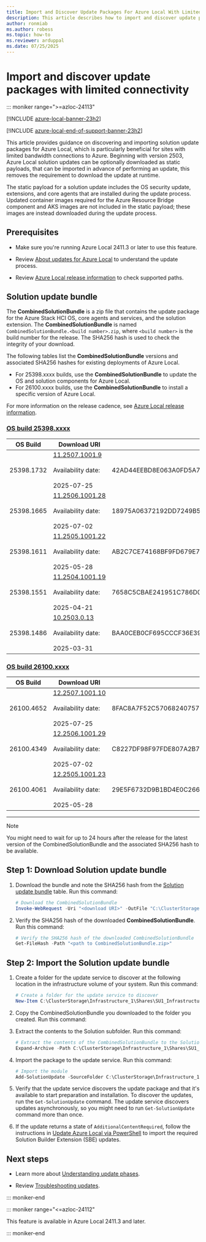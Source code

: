```yaml
---
title: Import and Discover Update Packages For Azure Local With Limited Connectivity
description: This article describes how to import and discover update packages for Azure Local with limited connectivity.
author: ronmiab
ms.author: robess
ms.topic: how-to
ms.reviewer: arduppal
ms.date: 07/25/2025
---
```


# Import and discover update packages with limited connectivity

::: moniker range=">=azloc-24113"

[!INCLUDE [azure-local-banner-23h2](../includes/azure-local-banner-23h2.md)]

[!INCLUDE [azure-local-end-of-support-banner-23h2](../includes/azure-local-end-of-support-banner-23h2.md)]

This article provides guidance on discovering and importing solution update packages for Azure Local, which is particularly beneficial for sites with limited bandwidth connections to Azure. Beginning with version 2503, Azure Local solution updates can be optionally downloaded as static payloads, that can be imported in advance of performing an update, this removes the requirement to download the update at runtime.

The static payload for a solution update includes the OS security update, extensions, and core agents that are installed during the update process. Updated container images required for the Azure Resource Bridge component and AKS images are not included in the static payload; these images are instead downloaded during the update process.

<!--To install updates online via PowerShell, see [Update Azure Local via PowerShell](./update-via-powershell-23h2.md).-->

## Prerequisites

- Make sure you're running Azure Local 2411.3 or later to use this feature.

- Review [About updates for Azure Local](./about-updates-23h2.md) to understand the update process.

- Review [Azure Local release information](../release-information-23h2.md) to check supported paths.

## Solution update bundle

The **CombinedSolutionBundle** is a zip file that contains the update package for the Azure Stack HCI OS, core agents and services, and the solution extension. The **CombinedSolutionBundle** is named `CombinedSolutionBundle.<build number>.zip`, where `<build number>` is the build number for the release. The SHA256 hash is used to check the integrity of your download.

The following tables list the **CombinedSolutionBundle** versions and associated SHA256 hashes for existing deployments of Azure Local.

- For 25398.xxxx builds, use the **CombinedSolutionBundle** to update the OS and solution components for Azure Local.
- For 26100.xxxx builds, use the **CombinedSolutionBundle** to install a specific version of Azure Local.

For more information on the release cadence, see [Azure Local release information](../release-information-23h2.md).

### [OS build 25398.xxxx](#tab/OS-build-25398-xxxx)

| OS Build | Download URI | SHA256 |
|--|--|--|
| 25398.1732 | [11.2507.1001.9](https://azurestackreleases.download.prss.microsoft.com/dbazure/AzureLocal/CombinedSolutionBundle/11.2507.1001.9/CombinedSolutionBundle.11.2507.1001.9.zip) <br><br> Availability date: <br><br> 2025-07-25 | 42AD44EEBD8E063A0FD5A7A41588ABF8F847A661B747ADD050C58CF4B75A6B7E |
| 25398.1665 | [11.2506.1001.28](https://azurestackreleases.download.prss.microsoft.com/dbazure/AzureLocal/CombinedSolutionBundle/11.2506.1001.28/CombinedSolutionBundle.11.2506.1001.28.zip) <br><br> Availability date: <br><br> 2025-07-02 | 18975A06372192DD7249B5DCF8844EA0A68AD08B1C9F3C554FABF79EA74CB290 |
| 25398.1611 | [11.2505.1001.22](https://azurestackreleases.download.prss.microsoft.com/dbazure/AzureLocal/CombinedSolutionBundle/11.2505.1001.22/CombinedSolutionBundle.11.2505.1001.22.zip) <br><br> Availability date: <br><br> 2025-05-28 | AB2C7CE74168BF9FD679E7CE644BC57A20A0A3A418C5E8663EBCF53FC0B45113 |
| 25398.1551 | [11.2504.1001.19](https://azurestackreleases.download.prss.microsoft.com/dbazure/AzureLocal/CombinedSolutionBundle/11.2504.1001.19/CombinedSolutionBundle.11.2504.1001.19.zip) <br><br> Availability date: <br><br> 2025-04-21 | 7658C5CBAE241951C786D06D35E8B09A1160FDC5E9B8CAEDEB374ECC22A2CB68 |
| 25398.1486 | [10.2503.0.13](https://azurestackreleases.download.prss.microsoft.com/dbazure/AzureLocal/CombinedSolutionBundle/10.2503.0.13/CombinedSolutionBundle.10.2503.0.13.zip) <br><br> Availability date: <br><br> 2025-03-31 | BAA0CEB0CF695CCCF36E39F70BF2E67E0B886B91CDE97F8C2860CE299E2A5126 |

### [OS build 26100.xxxx](#tab/OS-build-26100-xxxx)

| OS Build | Download URI | SHA256 |
|--|--|--|
| 26100.4652 | [12.2507.1001.10](https://azurestackreleases.download.prss.microsoft.com/dbazure/AzureLocal/CombinedSolutionBundle/12.2507.1001.10/CombinedSolutionBundle.12.2507.1001.10.zip) <br><br> Availability date: <br><br> 2025-07-25 | 8FAC8A7F52C570682407573F7AAAB79BDBA62299C9F50C3497FD0A10FBF73105 |
| 26100.4349 | [12.2506.1001.29](https://azurestackreleases.download.prss.microsoft.com/dbazure/AzureLocal/CombinedSolutionBundle/12.2506.1001.29/CombinedSolutionBundle.12.2506.1001.29.zip) <br><br> Availability date: <br><br> 2025-07-02 | C8227DF98F97FDE807A2B711206A1FE23531340DC717F89CDA7A324BA0B316C7 |
| 26100.4061 | [12.2505.1001.23](https://azurestackreleases.download.prss.microsoft.com/dbazure/AzureLocal/CombinedSolutionBundle/12.2505.1001.23/CombinedSolutionBundle.12.2505.1001.23.zip) <br><br> Availability date: <br><br> 2025-05-28 | 29E5F6732D9B1BD4E0C2667F6FB1D7F43ADF78B4AEA8E34486C7F03DD46D155C |

---

> [!NOTE]
> You might need to wait for up to 24 hours after the release for the latest version of the CombinedSolutionBundle and the associated SHA256 hash to be available.

## Step 1: Download Solution update bundle

1. Download the bundle and note the SHA256 hash from the [Solution update bundle](#solution-update-bundle) table. Run this command:

   ```PowerShell
   # Download the CombinedSolutionBundle
   Invoke-WebRequest -Uri "<download URI>" -OutFile "C:\ClusterStorage\Infrastructure_1\Shares\SU1_Infrastructure_1\import\CombinedSolutionBundle.<build number>.zip"
   ```

1. Verify the SHA256 hash of the downloaded **CombinedSolutionBundle**. Run this command:

   ```PowerShell
   # Verify the SHA256 hash of the downloaded CombinedSolutionBundle
   Get-FileHash -Path "<path to CombinedSolutionBundle.zip>"
   ```

## Step 2: Import the Solution update bundle

1. Create a folder for the update service to discover at the following location in the infrastructure volume of your system. Run this command:

   ```PowerShell
   # Create a folder for the update service to discover
   New-Item C:\ClusterStorage\Infrastructure_1\Shares\SU1_Infrastructure_1\import -ItemType Directory
   ```

1. Copy the CombinedSolutionBundle you downloaded to the folder you created. Run this command:

1. Extract the contents to the Solution subfolder. Run this command:

   ```PowerShell
   # Extract the contents of the CombinedSolutionBundle to the Solution subfolder
   Expand-Archive -Path C:\ClusterStorage\Infrastructure_1\Shares\SU1_Infrastructure_1\import\CombinedSolutionBundle.<build number>.zip -DestinationPath C:\ClusterStorage\Infrastructure_1\Shares\SU1_Infrastructure_1\import\Solution
   ```

1. Import the package to the update service. Run this command:

   ```PowerShell
   # Import the module
   Add-SolutionUpdate -SourceFolder C:\ClusterStorage\Infrastructure_1\Shares\SU1_Infrastructure_1\import\Solution
   ```

1. Verify that the update service discovers the update package and that it's available to start preparation and installation. To discover the updates, run the `Get-SolutionUpdate` command. The update service discovers updates asynchronously, so you might need to run `Get-SolutionUpdate` command more than once.

1. If the update returns a state of `AdditionalContentRequired`, follow the instructions in [Update Azure Local via PowerShell](./update-via-powershell-23h2.md#step-3-import-and-rediscover-updates) to import the required Solution Builder Extension (SBE) updates.

## Next steps

- Learn more about [Understanding update phases](./update-phases-23h2.md).

- Review [Troubleshooting updates](./update-troubleshooting-23h2.md).

::: moniker-end

::: moniker range="<=azloc-24112"

This feature is available in Azure Local 2411.3 and later.

::: moniker-end
